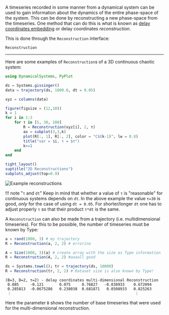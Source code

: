 A timeseries recorded in some manner from a dynamical system can be used to gain information about the dynamics of the entire phase-space of the system. This can be done by reconstructing a new phase-space from the timeseries. One method that can do this is what is known as [delay coordinates embedding](https://en.wikipedia.org/wiki/Takens%27_theorem) or delay coordinates *reconstruction*.

This is done through the `Reconstruction` interface:
```@docs
Reconstruction
```
---
Here are some examples of `Reconstruction`s of a 3D continuous chaotic system:
```julia
using DynamicalSystems, PyPlot

ds = Systems.gissinger()
data = trajectory(ds, 1000.0, dt = 0.05)

xyz = columns(data)

figure(figsize = (12,10))
k = 1
for i in 1:3
    for τ in [5, 30, 100]
        R = Reconstruction(xyz[i], 2, τ)
        ax = subplot(3,3,k)
        plot(R[:, 1], R[:, 2], color = "C$(k-1)", lw = 0.8)
        title("var = $i, τ = $τ")
        k+=1
    end
end

tight_layout()
suptitle("2D Reconstructions")
subplots_adjust(top=0.9)
```
![Example reconstructions](https://i.imgur.com/OZDBvu5.png)

!!! note "`τ` and `dt`"
    Keep in mind that whether a value of `τ` is "reasonable" for continuous systems depends on `dt`. In the above example the value `τ=30` is good, *only* for the case
    of using `dt = 0.05`. For shorter/longer `dt` one has to adjust properly `τ` so that their product `τ*dt` is the same.

A `Reconstruction` can also be made from a trajectory (i.e. multidimensional timeseries). For this to be possible, the number of timeseries must be known by Type:
```julia
a = rand(1000, 3) # my trajectory
R = Reconstruction(a, 2, 2) # errorino

A = Size(1000, 3)(a) # create array with the size as Type information
R = Reconstruction(A, 2, 2) #aaaall good

ds = Systems.towel(); tr = trajectory(ds, 10000)
R = Reconstruction(tr, 2, 2) # Dataset size is also known by Type!
```
```
(B=3, D=2, τ=2) - delay coordinates multi-dimensional Reconstruction
 0.085     -0.121       0.075     0.76827   -0.038933    0.672094
 0.285813  -0.0675286   0.238038  0.681871   0.0508933   0.825263
 ⋮                                                       ⋮       
```
Here the parameter `B` shows the number of base timeseries that were used for the multi-dimensional reconstruction.
